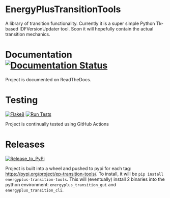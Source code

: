 # EnergyPlusTransitionTools

A library of transition functionality.
Currently it is a super simple Python Tk-based IDFVersionUpdater tool.
Soon it will hopefully contain the actual transition mechanics.

# Documentation [![Documentation Status](https://readthedocs.org/projects/energyplustransitiontools/badge/?version=latest)](https://energyplustransitiontools.readthedocs.io/en/latest/?badge=latest)

Project is documented on ReadTheDocs.

# Testing

[![Flake8](https://github.com/Myoldmopar/EnergyPlusTransitionTools/actions/workflows/flake8.yml/badge.svg)](https://github.com/Myoldmopar/EnergyPlusTransitionTools/actions/workflows/flake8.yml)
[![Run Tests](https://github.com/Myoldmopar/EnergyPlusTransitionTools/actions/workflows/unit_tests.yml/badge.svg)](https://github.com/Myoldmopar/EnergyPlusTransitionTools/actions/workflows/unit_tests.yml)

Project is continually tested using GitHub Actions

# Releases

[![Release_to_PyPi](https://github.com/Myoldmopar/EnergyPlusTransitionTools/actions/workflows/pypi.yml/badge.svg)](https://github.com/Myoldmopar/EnergyPlusTransitionTools/actions/workflows/pypi.yml)

Project is built into a wheel and pushed to pypi for each tag: https://pypi.org/project/ep-transition-tools/.
To install, it will be `pip install energyplus-transition-tools`.
This will (eventually) install 2 binaries into the python environment: `energyplus_transition_gui` and `energyplus_transition_cli`. 
